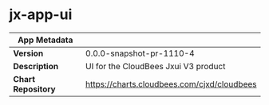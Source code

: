 # jx-app-ui

|App Metadata||
|---|---|
| **Version** | 0.0.0-snapshot-pr-1110-4 |
| **Description** | UI for the CloudBees Jxui V3 product |
| **Chart Repository** | https://charts.cloudbees.com/cjxd/cloudbees |
